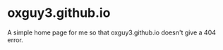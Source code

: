 oxguy3.github.io
================
A simple home page for me so that oxguy3.github.io doesn't give a 404 error.
